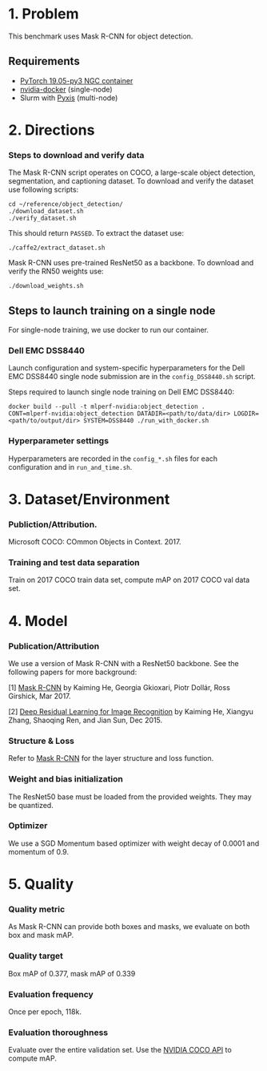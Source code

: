 # 1. Problem 
This benchmark uses Mask R-CNN for object detection.

## Requirements
* [PyTorch 19.05-py3 NGC container](https://ngc.nvidia.com/registry/nvidia-pytorch)
* [nvidia-docker](https://github.com/NVIDIA/nvidia-docker) (single-node)
* Slurm with [Pyxis](https://github.com/NVIDIA/pyxis) (multi-node)

# 2. Directions

### Steps to download and verify data
The Mask R-CNN script operates on COCO, a large-scale object detection, segmentation, and captioning dataset.
To download and verify the dataset use following scripts:
   
    cd ~/reference/object_detection/
    ./download_dataset.sh
    ./verify_dataset.sh

This should return `PASSED`. 
To extract the dataset use:
   
    ./caffe2/extract_dataset.sh

Mask R-CNN uses pre-trained ResNet50 as a backbone. 
To download and verify the RN50 weights use:
 
    ./download_weights.sh

## Steps to launch training on a single node

For single-node training, we use docker to run our container.

### Dell EMC DSS8440
Launch configuration and system-specific hyperparameters for the Dell EMC DSS8440
single node submission are in the `config_DSS8440.sh` script.

Steps required to launch single node training on Dell EMC DSS8440:

```
docker build --pull -t mlperf-nvidia:object_detection .
CONT=mlperf-nvidia:object_detection DATADIR=<path/to/data/dir> LOGDIR=<path/to/output/dir> SYSTEM=DSS8440 ./run_with_docker.sh
```

### Hyperparameter settings

Hyperparameters are recorded in the `config_*.sh` files for each configuration and in `run_and_time.sh`.

# 3. Dataset/Environment
### Publiction/Attribution.
Microsoft COCO: COmmon Objects in Context. 2017.

### Training and test data separation
Train on 2017 COCO train data set, compute mAP on 2017 COCO val data set.


# 4. Model
### Publication/Attribution

We use a version of Mask R-CNN with a ResNet50 backbone. See the following papers for more background:

[1] [Mask R-CNN](https://arxiv.org/abs/1703.06870) by Kaiming He, Georgia Gkioxari, Piotr Dollár, Ross Girshick, Mar 2017.

[2] [Deep Residual Learning for Image Recognition](https://arxiv.org/abs/1512.03385) by Kaiming He, Xiangyu Zhang, Shaoqing Ren, and Jian Sun, Dec 2015.


### Structure & Loss
Refer to [Mask R-CNN](https://arxiv.org/abs/1703.06870) for the layer structure and loss function.


### Weight and bias initialization
The ResNet50 base must be loaded from the provided weights. They may be quantized.


### Optimizer
We use a SGD Momentum based optimizer with weight decay of 0.0001 and momentum of 0.9.


# 5. Quality
### Quality metric
As Mask R-CNN can provide both boxes and masks, we evaluate on both box and mask mAP.

### Quality target
Box mAP of 0.377, mask mAP of 0.339 

### Evaluation frequency
Once per epoch, 118k.

### Evaluation thoroughness
Evaluate over the entire validation set. Use the [NVIDIA COCO API](https://github.com/NVIDIA/cocoapi/) to compute mAP.
